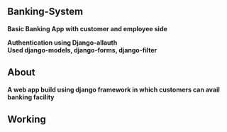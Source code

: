 <h2>Banking-System</h2>
<b>Basic Banking App with customer and employee side<b>

Authentication using Django-allauth<br/>
Used django-models, django-forms, django-filter
 
 
<h2>About</h2>
<b>A web app build using django framework in which customers can avail banking facility</b>
<h2>Working</h2>
